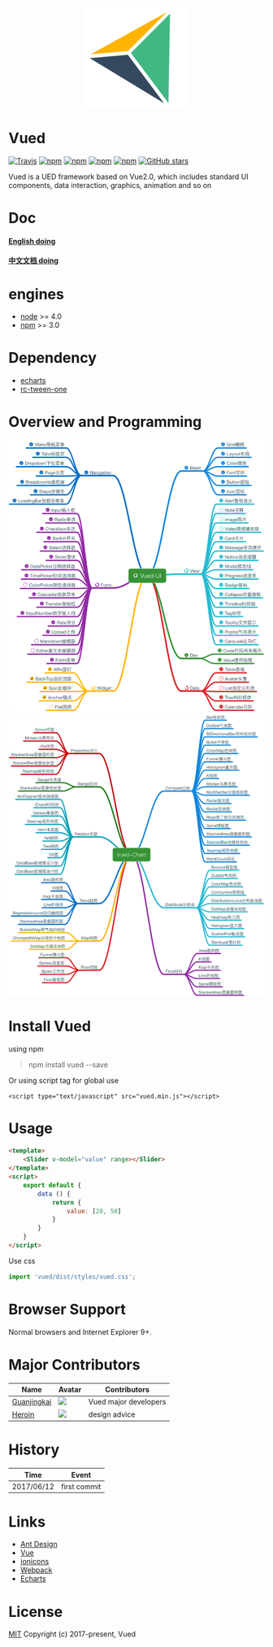 <p align="center">
    <a href="https://vued.design">
        <img width="200" src="https://raw.githubusercontent.com/guanjingkai/vued/master/assets/logo.png">
    </a>
</p>

# Vued
[![Travis](https://img.shields.io/travis/rust-lang/rust.svg)](https://www.npmjs.com/package/vued)
[![npm](https://img.shields.io/npm/v/vued.svg)](https://www.npmjs.com/package/vued)
[![npm](https://img.shields.io/npm/dm/vued.svg)](https://www.npmjs.com/package/vued)
[![npm](https://img.shields.io/npm/dt/vud.svg)](https://www.npmjs.com/package/vued)
[![npm](https://img.shields.io/npm/l/vued.svg)](https://www.npmjs.com/package/vued)
[![GitHub stars](https://img.shields.io/github/stars/guanjingkai/vued.svg?style=social&label=Star)](https://github.com/guanjingkai/vued)


Vued is a UED framework based on Vue2.0, which includes standard UI components, data interaction, graphics, animation  and so on
# Doc
#### [English doing](http://vued.design) 
#### [中文文档 doing](http://vued.design) 

# engines
- [node](https://nodejs.org/) >= 4.0
- [npm](https://www.npmjs.com/) >= 3.0

# Dependency
- [echarts](http://echarts.baidu.com)
- [rc-tween-one](https://motion.ant.design/)

# Overview and Programming
![Vued-UI](https://raw.githubusercontent.com/guanjingkai/vued/master/assets/Vued-UI.png)
![Vued-Chart](https://raw.githubusercontent.com/guanjingkai/vued/master/assets/Vued-Chart.png)


# Install Vued
using npm

> npm install vued --save

Or using script tag for global use

```
<script type="text/javascript" src="vued.min.js"></script>
```

# Usage

```html
<template>
    <Slider v-model="value" range></Slider>
</template>
<script>
    export default {
        data () {
            return {
                value: [20, 50]
            }
        }
    }
</script>
```
Use css

```js
import 'vued/dist/styles/vued.css';
```

# Browser Support
Normal browsers and Internet Explorer 9+.
# Major Contributors
|Name   |Avatar   |Contributors|
|---|---|---|
|  [Guanjingkai](https://github.com/guanjingkai) |  ![](https://avatars3.githubusercontent.com/u/26058819?v=3&s=60)|Vued major developers|
|  [Heroin](https://github.com/heroin) |  ![](https://avatars2.githubusercontent.com/u/584283?v=3&s=60)  |design advice|
# History
|Time   |Event   |
|---|---|
|2017/06/12|first commit|

# Links
- [Ant Design](http://ant.design)
- [Vue](http://www.vuejs.org)
- [ionicons](http://ionicons.com)
- [Webpack](https://webpack.js.org)
- [Echarts](http://echarts.baidu.com)

# License
[MIT](http://opensource.org/licenses/MIT)
Copyright (c) 2017-present, Vued

